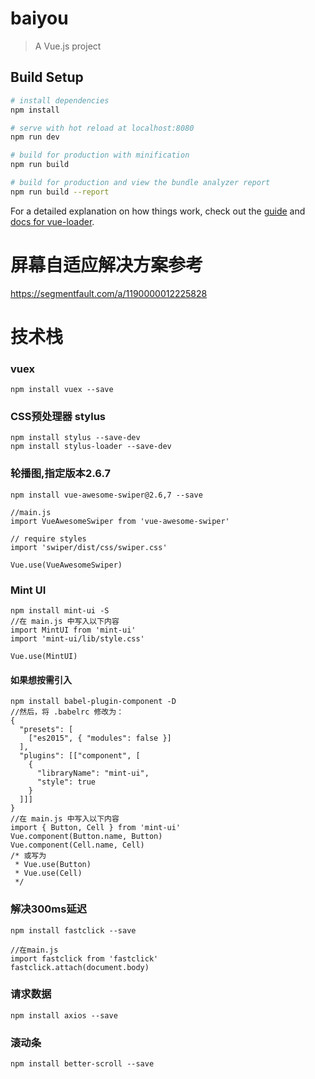# baiyou

> A Vue.js project

## Build Setup

``` bash
# install dependencies
npm install

# serve with hot reload at localhost:8080
npm run dev

# build for production with minification
npm run build

# build for production and view the bundle analyzer report
npm run build --report
```

For a detailed explanation on how things work, check out the [guide](http://vuejs-templates.github.io/webpack/) and [docs for vue-loader](http://vuejs.github.io/vue-loader).

# 屏幕自适应解决方案参考
https://segmentfault.com/a/1190000012225828

# 技术栈
### vuex
```
npm install vuex --save
```
### CSS预处理器 stylus
```
npm install stylus --save-dev
npm install stylus-loader --save-dev
```
### 轮播图,指定版本2.6.7
```
npm install vue-awesome-swiper@2.6,7 --save

//main.js
import VueAwesomeSwiper from 'vue-awesome-swiper'

// require styles
import 'swiper/dist/css/swiper.css'

Vue.use(VueAwesomeSwiper)
```
### Mint UI
```
npm install mint-ui -S
//在 main.js 中写入以下内容
import MintUI from 'mint-ui'
import 'mint-ui/lib/style.css'

Vue.use(MintUI)
```
#### 如果想按需引入
```
npm install babel-plugin-component -D
//然后，将 .babelrc 修改为：
{
  "presets": [
    ["es2015", { "modules": false }]
  ],
  "plugins": [["component", [
    {
      "libraryName": "mint-ui",
      "style": true
    }
  ]]]
}
//在 main.js 中写入以下内容
import { Button, Cell } from 'mint-ui'
Vue.component(Button.name, Button)
Vue.component(Cell.name, Cell)
/* 或写为
 * Vue.use(Button)
 * Vue.use(Cell)
 */
```
### 解决300ms延迟
```
npm install fastclick --save

//在main.js
import fastclick from 'fastclick'
fastclick.attach(document.body)
```
### 请求数据
```
npm install axios --save
```

### 滚动条
```
npm install better-scroll --save
```